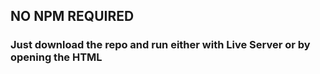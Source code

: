 ## NO NPM REQUIRED ##

### Just download the repo and run either with Live Server or by opening the HTML ###
